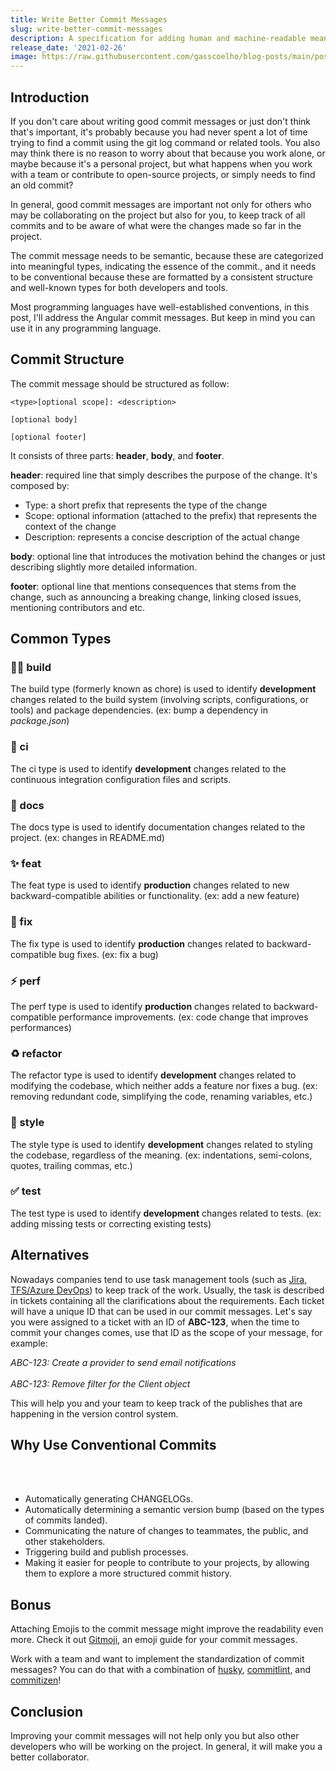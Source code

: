 ```yaml
---
title: Write Better Commit Messages
slug: write-better-commit-messages
description: A specification for adding human and machine-readable meaning to commit messages
release_date: '2021-02-26'
image: https://raw.githubusercontent.com/gasscoelho/blog-posts/main/posts/write-better-commit-messages/git-tree.jpg
---
```


## Introduction

If you don't care about writing good commit messages or just don't think that's important, it's probably because you had never spent a lot of time trying to find a commit using the git log command or related tools. You also may think there is no reason to worry about that because you work alone, or maybe because it's a personal project, but what happens when you work with a team or contribute to open-source projects, or simply needs to find an old commit?

In general, good commit messages are important not only for others who may be collaborating on the project but also for you, to keep track of all commits and to be aware of what were the changes made so far in the project. 

The commit message needs to be semantic, because these are categorized into meaningful types, indicating the essence of the commit., and it needs to be conventional because these are formatted by a consistent structure and well-known types for both developers and tools.

Most programming languages have well-established conventions, in this post, I'll address the Angular commit messages. But keep in mind you can use it in any programming language.

## Commit Structure

The commit message should be structured as follow:

```text
<type>[optional scope]: <description>

[optional body]

[optional footer]
```

It consists of three parts: **header**, **body**, and **footer**.

**header**: required line that simply describes the purpose of the change. It's composed by:

- Type: a short prefix that represents the type of the change
- Scope: optional information (attached to the prefix) that represents the context of the change
- Description: represents a concise description of the actual change

**body**: optional line that introduces the motivation behind the changes or just describing slightly more detailed information.

**footer**: optional line that mentions consequences that stems from the change, such as announcing a breaking change, linking closed issues, mentioning contributors and etc.

## Common Types

### 👷‍♂️ build

The build type (formerly known as chore) is used to identify **development** changes related to the build system (involving scripts, configurations, or tools) and package dependencies. (ex: bump a dependency in _package.json_)

### 💚 ci

The ci type is used to identify **development** changes related to the continuous integration configuration files and scripts.

### 📝 docs

The docs type is used to identify documentation changes related to the project. (ex: changes in README.md)

### ✨ feat

The feat type is used to identify **production** changes related to new backward-compatible abilities or functionality. (ex: add a new feature)

### 🐛 fix

The fix type is used to identify **production** changes related to backward-compatible bug fixes. (ex: fix a bug)

### ⚡ perf

The perf type is used to identify **production** changes related to backward-compatible performance improvements. (ex: code change that improves performances)

### ♻ refactor

The refactor type is used to identify **development** changes related to modifying the codebase, which neither adds a feature nor fixes a bug. (ex: removing redundant code, simplifying the code, renaming variables, etc.)

### 🎨 style

The style type is used to identify **development** changes related to styling the codebase, regardless of the meaning. (ex: indentations, semi-colons, quotes, trailing commas, etc.)

### ✅ test

The test type is used to identify **development** changes related to tests. (ex: adding missing tests or correcting existing tests)

## Alternatives

Nowadays companies tend to use task management tools (such as [Jira](https://www.atlassian.com/software/jira), [TFS/Azure DevOps](https://www.atlassian.com/software/jira)) to keep track of the work. Usually, the task is described in tickets containing all the clarifications about the requirements. Each ticket will have a unique ID that can be used in our commit messages. Let's say you were assigned to a ticket with an ID of **ABC-123**, when the time to commit your changes comes, use that ID as the scope of your message, for example:

_ABC-123: Create a provider to send email notifications_<br></br>
_ABC-123: Remove filter for the Client object_

This will help you and your team to keep track of the publishes that are happening in the version control system.

## Why Use Conventional Commits

<br></br>
- Automatically generating CHANGELOGs.
- Automatically determining a semantic version bump (based on the types of commits landed).
- Communicating the nature of changes to teammates, the public, and other stakeholders.
- Triggering build and publish processes.
- Making it easier for people to contribute to your projects, by allowing them to explore a more structured commit history.

## Bonus

Attaching Emojis to the commit message might improve the readability even more.  Check it out [Gitmoji](https://gitmoji.dev/), an emoji guide for your commit messages.

Work with a team and want to implement the standardization of commit messages? You can do that with a combination of [husky](https://github.com/typicode/husky), [commitlint](https://github.com/conventional-changelog/commitlint), and [commitizen](https://github.com/commitizen/cz-cli)!

## Conclusion

Improving your commit messages will not help only you but also other developers who will be working on the project. In general, it will make you a better collaborator.